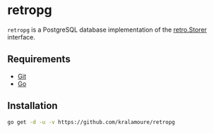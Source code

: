 # retropg

`retropg` is a PostgreSQL database implementation of the [retro.Storer](https://github.com/kralamoure/retro) interface.

## Requirements

- [Git](https://git-scm.com/)
- [Go](https://golang.org/)

## Installation

```sh
go get -d -u -v https://github.com/kralamoure/retropg
```
